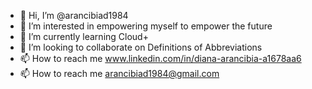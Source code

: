 - 👋 Hi, I’m @arancibiad1984
- 👀 I’m interested in empowering myself to empower the future
- 🌱 I’m currently learning Cloud+
- 💞️ I’m looking to collaborate on Definitions of Abbreviations
- 📫 How to reach me www.linkedin.com/in/diana-arancibia-a1678aa6
- 📫 How to reach me arancibiad1984@gmail.com

